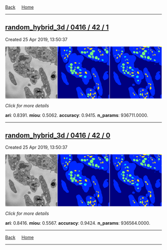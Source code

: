 
[Back](..)&nbsp;&nbsp;&nbsp;&nbsp;&nbsp;[Home](https://leapmanlab.github.io/snapshots)

---

<div class="summary"><a href="1"><h2>random_hybrid_3d / 0416 / 42 / 1</h2></a><p>Created 25 Apr 2019, 13:50:37
</p><a href="1"><img src="1/media/summary.png" align="center"></a><p>
<i>Click for more details</i>
</p></div>

**ari**: 0.8391. **miou**: 0.5062. **accuracy**: 0.9415. **n_params**: 936711.0000. 

---

<div class="summary"><a href="0"><h2>random_hybrid_3d / 0416 / 42 / 0</h2></a><p>Created 25 Apr 2019, 13:50:37
</p><a href="0"><img src="0/media/summary.png" align="center"></a><p>
<i>Click for more details</i>
</p></div>

**ari**: 0.8416. **miou**: 0.5567. **accuracy**: 0.9424. **n_params**: 936564.0000. 

---

[Back](..)&nbsp;&nbsp;&nbsp;&nbsp;&nbsp;[Home](https://leapmanlab.github.io/snapshots)

---